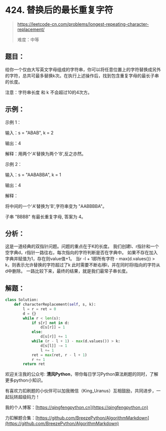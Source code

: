 # 424. 替换后的最长重复字符
> https://leetcode-cn.com/problems/longest-repeating-character-replacement/
>
> 难度：中等

## 题目：

给你一个仅由大写英文字母组成的字符串，你可以将任意位置上的字符替换成另外的字符，总共可最多替换k次。在执行上述操作后，找到包含重复字母的最长子串的长度。

注意：字符串长度 和 k 不会超过10的4次方。

## 示例：

示例 1：

输入：s = "ABAB", k = 2

输出：4

解释：用两个'A'替换为两个'B',反之亦然。

示例 2：

输入：s = "AABABBA", k = 1

输出：4

解释：

将中间的一个'A'替换为'B',字符串变为 "AABBBBA"。

子串 "BBBB" 有最长重复字母, 答案为 4。

## 分析：

这是一道经典的双指针问题。问题的重点在于K的长度。
我们创建l、r指针和一个空字典d，r指针一路往右，每次指向的字符判断是否在字典中。
如果不存在加入字典并赋值为1，存在则value值+1。
当r -l + 1即所有字符 - max(d.values()) > k，则表示允许替换的字符超过了k
此时需要不断右移l，并在同时将l指向的字符从d中删除。
一路比较下来，最终的结果，就是我们最常子串长度。

## 解题：

```python
class Solution:
    def characterReplacement(self, s, k):
        l = r = ret = 0
        d = {}
        while r < len(s):
            if s[r] not in d:
                d[s[r]] = 1
            else:
                d[s[r]] += 1
            while (r - l + 1) - max(d.values()) > k:
                d[s[l]] -= 1
                l += 1
            ret = max(ret, r - l + 1)
            r += 1
        return ret
```

欢迎关注我的公众号: **清风Python**，带你每日学习Python算法刷题的同时，了解更多python小知识。

有喜欢力扣刷题的小伙伴可以加我微信（King_Uranus）互相鼓励，共同进步，一起玩转超级码力！

我的个人博客：[https://qingfengpython.cn](https://qingfengpython.cn)

力扣解题合集：[https://github.com/BreezePython/AlgorithmMarkdown](https://github.com/BreezePython/AlgorithmMarkdown)

